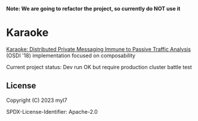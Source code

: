 **Note: We are going to refactor the project, so currently do NOT use it**

# Karaoke

[Karaoke: Distributed Private Messaging Immune to Passive Traffic Analysis](https://www.usenix.org/conference/osdi18/presentation/lazar) (OSDI '18) implementation focused on composability

Current project status: Dev run OK but require production cluster battle test

## License

Copyright (C) 2023 myl7

SPDX-License-Identifier: Apache-2.0
